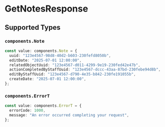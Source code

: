 # GetNotesResponse


## Supported Types

### `components.Note`

```typescript
const value: components.Note = {
  uuid: "123e4567-98d8-40d2-b603-230fefd8050b",
  editDate: "2025-07-01 12:00:00",
  relatedObjectUuid: "123e4567-d011-4299-9e19-230fed42e47b",
  actionCompletedByStaffUuid: "123e4567-dccc-43aa-87bd-230febe94d8b",
  editByStaffUuid: "123e4567-d790-4e35-b842-230fe191055b",
  createDate: "2025-07-01 12:00:00",
};
```

### `components.ErrorT`

```typescript
const value: components.ErrorT = {
  errorCode: 1000,
  message: "An error occurred completing your request",
};
```

